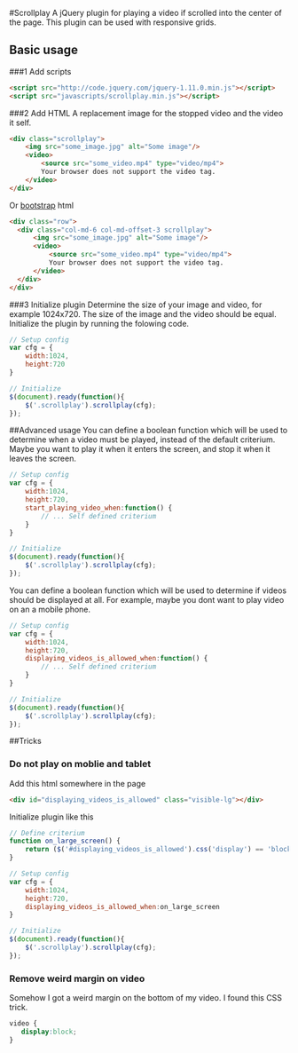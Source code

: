#Scrollplay
A jQuery plugin for playing a video if scrolled into the center of the page. This plugin can be used with responsive 
grids.

## Basic usage
###1 Add scripts
```html
<script src="http://code.jquery.com/jquery-1.11.0.min.js"></script>
<script src="javascripts/scrollplay.min.js"></script>
```
###2 Add HTML
A replacement image for the stopped video and the video it self.
```html
<div class="scrollplay">
    <img src="some_image.jpg" alt="Some image"/>
    <video>
        <source src="some_video.mp4" type="video/mp4">
        Your browser does not support the video tag.
    </video>
</div>
```
Or [bootstrap](http://getbootstrap.com/) html
```html
<div class="row">
  <div class="col-md-6 col-md-offset-3 scrollplay">
      <img src="some_image.jpg" alt="Some image"/>
      <video>
          <source src="some_video.mp4" type="video/mp4">
          Your browser does not support the video tag.
      </video>
  </div>
</div>
```
###3 Initialize plugin
Determine the size of your image and video, for example 1024x720. The size of the image and the video should be equal. 
Initialize the plugin by running the folowing code.
```javascript
// Setup config
var cfg = {
    width:1024,
    height:720
}

// Initialize
$(document).ready(function(){
    $('.scrollplay').scrollplay(cfg);
});
```

##Advanced usage
You can define a boolean function which will be used to determine when a video must be played, instead of the default 
criterium. Maybe you want to play it when it enters the screen, and stop it when it leaves the screen.
```javascript
// Setup config
var cfg = {
    width:1024,
    height:720,
    start_playing_video_when:function() {
        // ... Self defined criterium
    }
}

// Initialize
$(document).ready(function(){
    $('.scrollplay').scrollplay(cfg);
});
```

You can define a boolean function which will be used to determine if videos should be displayed at all. For example, maybe
you dont want to play video on an a mobile phone.
```javascript
// Setup config
var cfg = {
    width:1024,
    height:720,
    displaying_videos_is_allowed_when:function() {
        // ... Self defined criterium
    }
}

// Initialize
$(document).ready(function(){
    $('.scrollplay').scrollplay(cfg);
});
```
##Tricks
### Do not play on moblie and tablet
Add this html somewhere in the page

```html
<div id="displaying_videos_is_allowed" class="visible-lg"></div>
```
Initialize plugin like this
```javascript
// Define criterium
function on_large_screen() {
    return ($('#displaying_videos_is_allowed').css('display') == 'block' || false);
}

// Setup config
var cfg = {
    width:1024,
    height:720,
    displaying_videos_is_allowed_when:on_large_screen
}

// Initialize
$(document).ready(function(){
    $('.scrollplay').scrollplay(cfg);
});
```

### Remove weird margin on video
Somehow I got a weird margin on the bottom of my video. I found this CSS trick.
 ```css
 video {
    display:block;
 } 
 ```